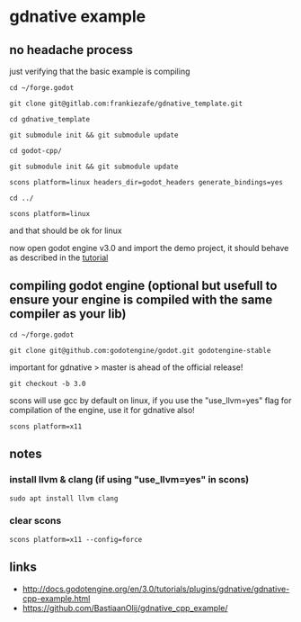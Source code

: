 # gdnative example


## no headache process

just verifying that the basic example is compiling

`cd ~/forge.godot`

`git clone git@gitlab.com:frankiezafe/gdnative_template.git`

`cd gdnative_template`

`git submodule init && git submodule update`

`cd godot-cpp/`

`git submodule init && git submodule update`

`scons platform=linux headers_dir=godot_headers generate_bindings=yes`

`cd ../`

`scons platform=linux`

and that should be ok for linux

now open godot engine v3.0 and import the demo project, it should behave as described in the [tutorial](http://docs.godotengine.org/en/3.0/tutorials/plugins/gdnative/gdnative-cpp-example.html#using-your-gdnative-module) 

## compiling godot engine (optional but usefull to ensure your engine is compiled with the same compiler as your lib)

`cd ~/forge.godot`
 
`git clone git@github.com:godotengine/godot.git godotengine-stable`
 
important for gdnative > master is ahead of the official release!

`git checkout -b 3.0`

scons will use gcc by default on linux, if you use the "use_llvm=yes" flag for compilation of the engine, use it for gdnative also!

`scons platform=x11`

## notes

### install llvm & clang (if using "use_llvm=yes" in scons)

`sudo apt install llvm clang`

### clear scons

`scons platform=x11 --config=force`

## links

* http://docs.godotengine.org/en/3.0/tutorials/plugins/gdnative/gdnative-cpp-example.html
* https://github.com/BastiaanOlij/gdnative_cpp_example/